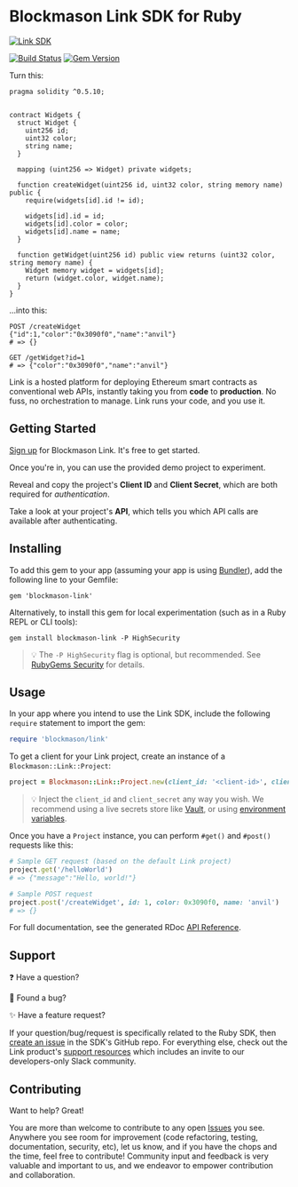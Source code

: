 # Blockmason Link SDK for Ruby

[![Link SDK][3]][4]

[![Build Status][1]][2]
[![Gem Version][13]][14]

Turn this:

```solidity
pragma solidity ^0.5.10;


contract Widgets {
  struct Widget {
    uint256 id;
    uint32 color;
    string name;
  }

  mapping (uint256 => Widget) private widgets;

  function createWidget(uint256 id, uint32 color, string memory name) public {
    require(widgets[id].id != id);

    widgets[id].id = id;
    widgets[id].color = color;
    widgets[id].name = name;
  }

  function getWidget(uint256 id) public view returns (uint32 color, string memory name) {
    Widget memory widget = widgets[id];
    return (widget.color, widget.name);
  }
}
```

...into this:

```
POST /createWidget
{"id":1,"color":"0x3090f0","name":"anvil"}
# => {}

GET /getWidget?id=1
# => {"color":"0x3090f0","name":"anvil"}
```

Link is a hosted platform for deploying Ethereum smart contracts as conventional web APIs,
instantly taking you from **code** to **production**. No fuss, no orchestration to manage.
Link runs your code, and you use it.

## Getting Started

[Sign up][5] for Blockmason Link. It's free to get started.

Once you're in, you can use the provided demo project to experiment.

Reveal and copy the project's **Client ID** and **Client Secret**, which are both required for *authentication*.

Take a look at your project's **API**, which tells you which API calls are available after authenticating.

## Installing

To add this gem to your app (assuming your app is using [Bundler][6]), add the following line to your Gemfile:

```
gem 'blockmason-link'
```

Alternatively, to install this gem for local experimentation (such as in a Ruby REPL or CLI tools):

```
gem install blockmason-link -P HighSecurity
```

> 💡 The `-P HighSecurity` flag is optional, but recommended. See [RubyGems Security][11] for details.

## Usage

In your app where you intend to use the Link SDK, include the following `require` statement to import the gem:

```ruby
require 'blockmason/link'
```

To get a client for your Link project, create an instance of a `Blockmason::Link::Project`:

```ruby
project = Blockmason::Link::Project.new(client_id: '<client-id>', client_secret: '<client-secret>')
```

> 💡 Inject the `client_id` and `client_secret` any way you wish. We recommend using a live secrets
> store like [Vault][7], or using [environment variables][8].

Once you have a `Project` instance, you can perform `#get()` and `#post()` requests like this:

```ruby
# Sample GET request (based on the default Link project)
project.get('/helloWorld')
# => {"message":"Hello, world!"}
```

```ruby
# Sample POST request
project.post('/createWidget', id: 1, color: 0x3090f0, name: 'anvil')
# => {}
```

For full documentation, see the generated RDoc [API Reference][12].

## Support

❓ Have a question?

🐛 Found a bug?

✨ Have a feature request?

If your question/bug/request is specifically related to the Ruby SDK, then [create an issue][9] in the SDK's GitHub repo.
For everything else, check out the Link product's [support resources][10] which includes an invite to our developers-only
Slack community.

## Contributing

Want to help? Great!

You are more than welcome to contribute to any open [Issues][9] you see.
Anywhere you see room for improvement (code refactoring, testing, documentation, security, etc), let us know,
and if you have the chops and the time, feel free to contribute! Community input and feedback is very valuable
and important to us, and we endeavor to empower contribution and collaboration.

[1]: https://circleci.com/gh/blockmason/link-sdk.ruby.svg?style=svg
[2]: https://circleci.com/gh/blockmason/link-sdk.ruby
[3]: https://mason.link/sdk.png
[4]: https://blockmason.link/
[5]: https://mason.link/
[6]: https://bundler.io/
[7]: https://www.vaultproject.io/
[8]: https://12factor.net/config
[9]: https://github.com/blockmason/link-sdk.ruby/issues
[10]: https://blockmason.link/support
[11]: https://guides.rubygems.org/security/#using-gems
[12]: https://www.rubydoc.info/gems/blockmason-link/Blockmason/Link/Project
[13]: https://img.shields.io/gem/v/blockmason-link
[14]: https://rubygems.org/gems/blockmason-link
